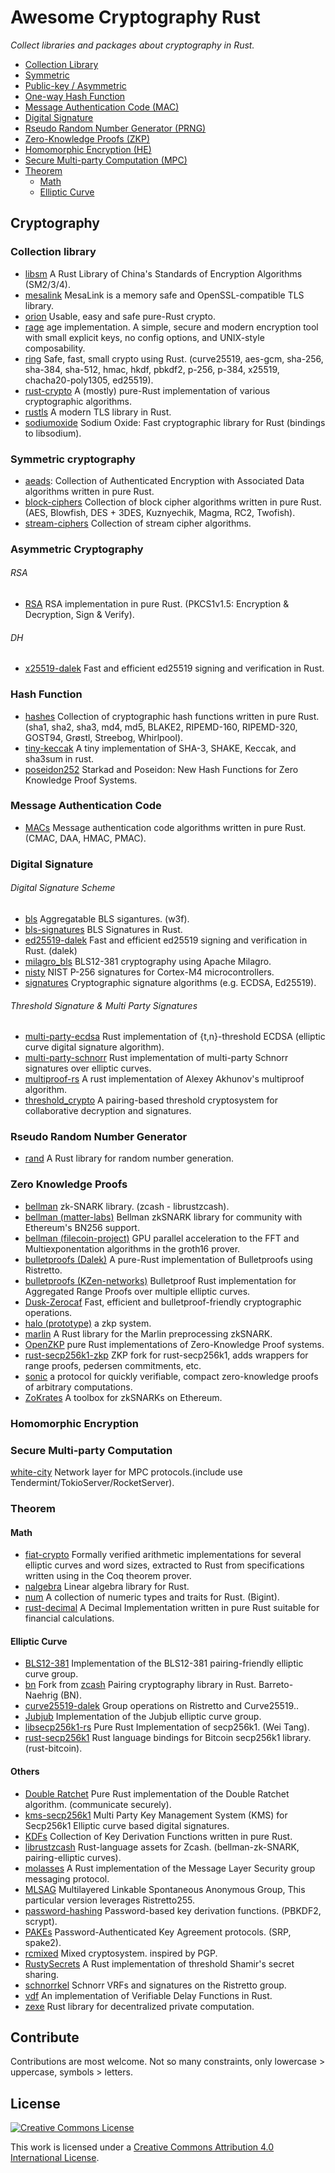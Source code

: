 # Awesome Cryptography Rust
*Collect libraries and packages about cryptography in Rust.*

- [Collection Library](#collection-library)
- [Symmetric](#symmetric-cryptography)
- [Public-key / Asymmetric](#asymmetric-cryptography)
- [One-way Hash Function](#hash-function)
- [Message Authentication Code (MAC)](#message-authentication-code)
- [Digital Signature](#digital-signature)
- [Rseudo Random Number Generator (PRNG)](#rseudo-random-number-generator)
- [Zero-Knowledge Proofs (ZKP)](#zero-Knowledge-proofs)
- [Homomorphic Encryption (HE)](#Homomorphic-encryption)
- [Secure Multi-party Computation (MPC)](#secure-multi-party-computation)
- [Theorem](#theorem)
  - [Math](#math)
  - [Elliptic Curve](#elliptic-curve)

## Cryptography
### Collection library
- [libsm](https://github.com/citahub/libsm) A Rust Library of China's Standards of Encryption Algorithms (SM2/3/4).
- [mesalink](https://github.com/mesalock-linux/mesalink) MesaLink is a memory safe and OpenSSL-compatible TLS library.
- [orion](https://github.com/brycx/orion) Usable, easy and safe pure-Rust crypto.
- [rage](https://github.com/str4d/rage) age implementation. A simple, secure and modern encryption tool with small explicit keys, no config options, and UNIX-style composability.
- [ring](https://github.com/briansmith/ring) Safe, fast, small crypto using Rust. (curve25519, aes-gcm, sha-256, sha-384, sha-512, hmac, hkdf, pbkdf2, p-256, p-384, x25519, chacha20-poly1305, ed25519).
- [rust-crypto](https://github.com/DaGenix/rust-crypto) A (mostly) pure-Rust implementation of various cryptographic algorithms.
- [rustls](https://github.com/ctz/rustls) A modern TLS library in Rust.
- [sodiumoxide](https://github.com/sodiumoxide/sodiumoxide) Sodium Oxide: Fast cryptographic library for Rust (bindings to libsodium).

### Symmetric cryptography
- [aeads](https://github.com/RustCrypto/AEADs): Collection of Authenticated Encryption with Associated Data algorithms written in pure Rust.
- [block-ciphers](https://github.com/RustCrypto/block-ciphers) Collection of block cipher algorithms written in pure Rust. (AES, Blowfish, DES + 3DES, Kuznyechik, Magma, RC2, Twofish).
- [stream-ciphers](https://github.com/RustCrypto/stream-ciphers) Collection of stream cipher algorithms.

### Asymmetric Cryptography
###### RSA
- [RSA](https://github.com/RustCrypto/RSA) RSA implementation in pure Rust. (PKCS1v1.5: Encryption & Decryption, Sign & Verify).

###### DH
- [x25519-dalek](https://github.com/dalek-cryptography/x25519-dalek) Fast and efficient ed25519 signing and verification in Rust.

### Hash Function
- [hashes](https://github.com/RustCrypto/hashes) Collection of cryptographic hash functions written in pure Rust. (sha1, sha2, sha3, md4, md5, BLAKE2, RIPEMD-160, RIPEMD-320, GOST94, Grøstl, Streebog, Whirlpool).
- [tiny-keccak](https://github.com/debris/tiny-keccak) A tiny implementation of SHA-3, SHAKE, Keccak, and sha3sum in rust.
- [poseidon252](https://github.com/dusk-network/poseidon252) Starkad and Poseidon: New Hash Functions for Zero Knowledge Proof Systems.

### Message Authentication Code
- [MACs](https://github.com/RustCrypto/MACs) Message authentication code algorithms written in pure Rust. (CMAC, DAA, HMAC, PMAC).

### Digital Signature
###### Digital Signature Scheme
- [bls](https://github.com/w3f/bls) Aggregatable BLS sigantures. (w3f).
- [bls-signatures](https://github.com/filecoin-project/bls-signatures) BLS Signatures in Rust.
- [ed25519-dalek](https://github.com/dalek-cryptography/ed25519-dalek) Fast and efficient ed25519 signing and verification in Rust. (dalek)
- [milagro_bls](https://github.com/sigp/milagro_bls) BLS12-381 cryptography using Apache Milagro.
- [nisty](https://github.com/nickray/nisty) NIST P-256 signatures for Cortex-M4 microcontrollers.
- [signatures](https://github.com/RustCrypto/signatures) Cryptographic signature algorithms (e.g. ECDSA, Ed25519).

###### Threshold Signature & Multi Party Signatures
- [multi-party-ecdsa](https://github.com/KZen-networks/multi-party-ecdsa) Rust implementation of {t,n}-threshold ECDSA (elliptic curve digital signature algorithm).
- [multi-party-schnorr](https://github.com/KZen-networks/multi-party-schnorr) Rust implementation of multi-party Schnorr signatures over elliptic curves.
- [multiproof-rs](https://github.com/gballet/multiproof-rs) A rust implementation of Alexey Akhunov's multiproof algorithm.
- [threshold_crypto](https://github.com/poanetwork/threshold_crypto) A pairing-based threshold cryptosystem for collaborative decryption and signatures.

### Rseudo Random Number Generator
- [rand](https://github.com/rust-random/rand) A Rust library for random number generation.

### Zero Knowledge Proofs
- [bellman](https://github.com/zkcrypto/bellman) zk-SNARK library. (zcash - librustzcash).
- [bellman (matter-labs)](https://github.com/matter-labs/bellman) Bellman zkSNARK library for community with Ethereum's BN256 support.
- [bellman (filecoin-project)](https://github.com/filecoin-project/bellman) GPU parallel acceleration to the FFT and Multiexponentation algorithms in the groth16 prover.
- [bulletproofs (Dalek)](https://github.com/dalek-cryptography/bulletproofs) A pure-Rust implementation of Bulletproofs using Ristretto.
- [bulletproofs (KZen-networks)](https://github.com/KZen-networks/bulletproofs) Bulletproof Rust implementation for Aggregated Range Proofs over multiple elliptic curves.
- [Dusk-Zerocaf](https://github.com/dusk-network/dusk-zerocaf) Fast, efficient and bulletproof-friendly cryptographic operations.
- [halo (prototype)](https://github.com/ebfull/halo) a zkp system.
- [marlin](https://github.com/scipr-lab/marlin) A Rust library for the Marlin preprocessing zkSNARK.
- [OpenZKP](https://github.com/0xProject/OpenZKP) pure Rust implementations of Zero-Knowledge Proof systems.
- [rust-secp256k1-zkp](https://github.com/mimblewimble/rust-secp256k1-zkp)  ZKP fork for rust-secp256k1, adds wrappers for range proofs, pedersen commitments, etc.
- [sonic](https://github.com/ebfull/sonic) a protocol for quickly verifiable, compact zero-knowledge proofs of arbitrary computations.
- [ZoKrates](https://github.com/Zokrates/ZoKrates) A toolbox for zkSNARKs on Ethereum.

### Homomorphic Encryption

### Secure Multi-party Computation
[white-city](https://github.com/KZen-networks/white-city) Network layer for MPC protocols.(include use Tendermint/TokioServer/RocketServer).

### Theorem
#### Math
- [fiat-crypto](https://github.com/mit-plv/fiat-crypto) Formally verified arithmetic implementations for several elliptic curves and word sizes, extracted to Rust from specifications written using in the Coq theorem prover.
- [nalgebra](https://github.com/rustsim/nalgebra) Linear algebra library for Rust.
- [num](https://github.com/rust-num/num) A collection of numeric types and traits for Rust. (Bigint).
- [rust-decimal](https://github.com/paupino/rust-decimal) A Decimal Implementation written in pure Rust suitable for financial calculations.

#### Elliptic Curve
- [BLS12-381](https://github.com/zkcrypto/bls12_381) Implementation of the BLS12-381 pairing-friendly elliptic curve group.
- [bn](https://github.com/paritytech/bn) Fork from [zcash](https://github.com/zcash-hackworks/bn) Pairing cryptography library in Rust. Barreto-Naehrig (BN).
- [curve25519-dalek](https://github.com/dalek-cryptography/curve25519-dalek) Group operations on Ristretto and Curve25519..
- [Jubjub](https://github.com/zkcrypto/jubjub) Implementation of the Jubjub elliptic curve group.
- [libsecp256k1-rs](https://github.com/sorpaas/libsecp256k1-rs) Pure Rust Implementation of secp256k1. (Wei Tang).
- [rust-secp256k1](https://github.com/rust-bitcoin/rust-secp256k1) Rust language bindings for Bitcoin secp256k1 library. (rust-bitcoin).

#### Others
- [Double Ratchet](https://github.com/sebastianv89/double-ratchet) Pure Rust implementation of the Double Ratchet algorithm. (communicate securely).
- [kms-secp256k1](https://github.com/KZen-networks/kms-secp256k1) Multi Party Key Management System (KMS) for Secp256k1 Elliptic curve based digital signatures.
- [KDFs](https://github.com/RustCrypto/KDFs) Collection of Key Derivation Functions written in pure Rust.
- [librustzcash](https://github.com/zcash/librustzcash) Rust-language assets for Zcash. (bellman-zk-SNARK, pairing-elliptic curves).
- [molasses](https://github.com/trailofbits/molasses) A Rust implementation of the Message Layer Security group messaging protocol.
- [MLSAG](https://github.com/crypto-rs-go/MLSAG) Multilayered Linkable Spontaneous Anonymous Group, This particular version leverages Ristretto255.
- [password-hashing](https://github.com/RustCrypto/password-hashing) Password-based key derivation functions. (PBKDF2, scrypt).
- [PAKEs](https://github.com/RustCrypto/PAKEs) Password-Authenticated Key Agreement protocols. (SRP, spake2).
- [rcmixed](https://github.com/rust-cc/rcmixed) Mixed cryptosystem. inspired by PGP.
- [RustySecrets](https://github.com/SpinResearch/RustySecrets) A Rust implementation of threshold Shamir's secret sharing.
- [schnorrkel](https://github.com/w3f/schnorrkel) Schnorr VRFs and signatures on the Ristretto group.
- [vdf](https://github.com/poanetwork/vdf) An implementation of Verifiable Delay Functions in Rust.
- [zexe](https://github.com/scipr-lab/zexe) Rust library for decentralized private computation.

## Contribute
Contributions are most welcome.
Not so many constraints, only lowercase > uppercase, symbols > letters.

## License
[![Creative Commons License](http://i.creativecommons.org/l/by/4.0/88x31.png)](http://creativecommons.org/licenses/by/4.0/)

This work is licensed under a [Creative Commons Attribution 4.0 International License](http://creativecommons.org/licenses/by/4.0/).
